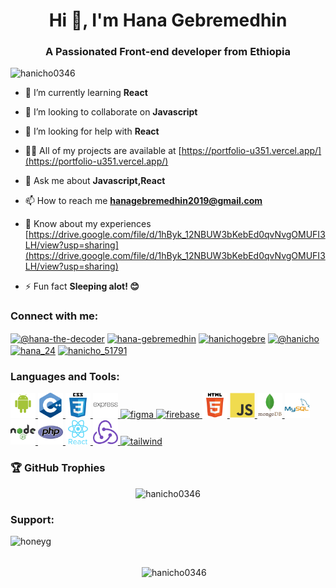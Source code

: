 <h1 align="center">Hi 👋, I'm Hana Gebremedhin</h1>
<h3 align="center">A Passionated Front-end developer from Ethiopia</h3>

<p align="left"> <img src="https://komarev.com/ghpvc/?username=hanicho0346&label=Profile%20views&color=0e75b6&style=flat" alt="hanicho0346" /> </p>

- 🌱 I’m currently learning **React**

- 👯 I’m looking to collaborate on **Javascript**

- 🤝 I’m looking for help with **React**

- 👨‍💻 All of my projects are available at [https://portfolio-u351.vercel.app/](https://portfolio-u351.vercel.app/)

- 💬 Ask me about **Javascript,React**

- 📫 How to reach me **hanagebremedhin2019@gmail.com**

- 📄 Know about my experiences [https://drive.google.com/file/d/1hByk_12NBUW3bKebEd0qvNvgOMUFI3LH/view?usp=sharing](https://drive.google.com/file/d/1hByk_12NBUW3bKebEd0qvNvgOMUFI3LH/view?usp=sharing)

- ⚡ Fun fact **Sleeping alot! 😊**

<h3 align="left">Connect with me:</h3>
<p align="left">
<a href="https://codepen.io/@hana-the-decoder" target="blank"><img align="center" src="https://raw.githubusercontent.com/rahuldkjain/github-profile-readme-generator/master/src/images/icons/Social/codepen.svg" alt="@hana-the-decoder" height="30" width="40" /></a>
<a href="https://linkedin.com/in/hana-gebremedhin" target="blank"><img align="center" src="https://raw.githubusercontent.com/rahuldkjain/github-profile-readme-generator/master/src/images/icons/Social/linked-in-alt.svg" alt="hana-gebremedhin" height="30" width="40" /></a>
<a href="https://instagram.com/hanichogebre" target="blank"><img align="center" src="https://raw.githubusercontent.com/rahuldkjain/github-profile-readme-generator/master/src/images/icons/Social/instagram.svg" alt="hanichogebre" height="30" width="40" /></a>
<a href="https://medium.com/@hanicho" target="blank"><img align="center" src="https://raw.githubusercontent.com/rahuldkjain/github-profile-readme-generator/master/src/images/icons/Social/medium.svg" alt="@hanicho" height="30" width="40" /></a>
<a href="https://www.leetcode.com/hana_24" target="blank"><img align="center" src="https://raw.githubusercontent.com/rahuldkjain/github-profile-readme-generator/master/src/images/icons/Social/leet-code.svg" alt="hana_24" height="30" width="40" /></a>
<a href="https://discord.gg/hanicho_51791" target="blank"><img align="center" src="https://raw.githubusercontent.com/rahuldkjain/github-profile-readme-generator/master/src/images/icons/Social/discord.svg" alt="hanicho_51791" height="30" width="40" /></a>
</p>

<h3 align="left">Languages and Tools:</h3>
<p align="left"> <a href="https://developer.android.com" target="_blank" rel="noreferrer"> <img src="https://raw.githubusercontent.com/devicons/devicon/master/icons/android/android-original-wordmark.svg" alt="android" width="40" height="40"/> </a> <a href="https://www.w3schools.com/cpp/" target="_blank" rel="noreferrer"> <img src="https://raw.githubusercontent.com/devicons/devicon/master/icons/cplusplus/cplusplus-original.svg" alt="cplusplus" width="40" height="40"/> </a> <a href="https://www.w3schools.com/css/" target="_blank" rel="noreferrer"> <img src="https://raw.githubusercontent.com/devicons/devicon/master/icons/css3/css3-original-wordmark.svg" alt="css3" width="40" height="40"/> </a> <a href="https://expressjs.com" target="_blank" rel="noreferrer"> <img src="https://raw.githubusercontent.com/devicons/devicon/master/icons/express/express-original-wordmark.svg" alt="express" width="40" height="40"/> </a> <a href="https://www.figma.com/" target="_blank" rel="noreferrer"> <img src="https://www.vectorlogo.zone/logos/figma/figma-icon.svg" alt="figma" width="40" height="40"/> </a> <a href="https://firebase.google.com/" target="_blank" rel="noreferrer"> <img src="https://www.vectorlogo.zone/logos/firebase/firebase-icon.svg" alt="firebase" width="40" height="40"/> </a> <a href="https://www.w3.org/html/" target="_blank" rel="noreferrer"> <img src="https://raw.githubusercontent.com/devicons/devicon/master/icons/html5/html5-original-wordmark.svg" alt="html5" width="40" height="40"/> </a> <a href="https://developer.mozilla.org/en-US/docs/Web/JavaScript" target="_blank" rel="noreferrer"> <img src="https://raw.githubusercontent.com/devicons/devicon/master/icons/javascript/javascript-original.svg" alt="javascript" width="40" height="40"/> </a> <a href="https://www.mongodb.com/" target="_blank" rel="noreferrer"> <img src="https://raw.githubusercontent.com/devicons/devicon/master/icons/mongodb/mongodb-original-wordmark.svg" alt="mongodb" width="40" height="40"/> </a> <a href="https://www.mysql.com/" target="_blank" rel="noreferrer"> <img src="https://raw.githubusercontent.com/devicons/devicon/master/icons/mysql/mysql-original-wordmark.svg" alt="mysql" width="40" height="40"/> </a> <a href="https://nodejs.org" target="_blank" rel="noreferrer"> <img src="https://raw.githubusercontent.com/devicons/devicon/master/icons/nodejs/nodejs-original-wordmark.svg" alt="nodejs" width="40" height="40"/> </a> <a href="https://www.php.net" target="_blank" rel="noreferrer"> <img src="https://raw.githubusercontent.com/devicons/devicon/master/icons/php/php-original.svg" alt="php" width="40" height="40"/> </a> <a href="https://reactjs.org/" target="_blank" rel="noreferrer"> <img src="https://raw.githubusercontent.com/devicons/devicon/master/icons/react/react-original-wordmark.svg" alt="react" width="40" height="40"/> </a> <a href="https://redux.js.org" target="_blank" rel="noreferrer"> <img src="https://raw.githubusercontent.com/devicons/devicon/master/icons/redux/redux-original.svg" alt="redux" width="40" height="40"/> </a> <a href="https://tailwindcss.com/" target="_blank" rel="noreferrer"> <img src="https://www.vectorlogo.zone/logos/tailwindcss/tailwindcss-icon.svg" alt="tailwind" width="40" height="40"/> </a>  </p>

<h3 align="left">🏆 GitHub Trophies</h3>
<p align="center">
  <img src="https://github-profile-trophy.vercel.app/?username=hanicho0346&theme=algolia&no-frame=true&no-bg=true&margin-w=10" alt="hanicho0346" />
</p>

<h3 align="left">Support:</h3>
<p><a href="https://www.buymeacoffee.com/honeyg"> <img align="left" src="https://cdn.buymeacoffee.com/buttons/v2/default-yellow.png" height="50" width="210" alt="honeyg" /></a></p><br><br>

<p><img align="center" src="https://github-readme-stats.vercel.app/api/top-langs?username=hanicho0346&show_icons=true&locale=en&layout=compact" alt="hanicho0346" /></p>
